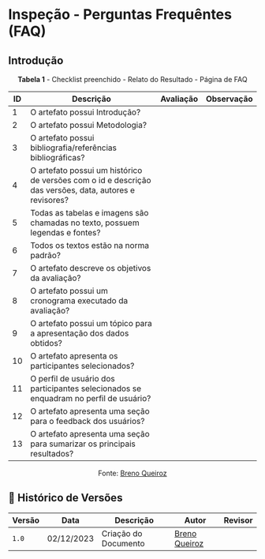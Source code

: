 # Inspeção - Perguntas Frequêntes (FAQ)

## Introdução

<center>

**Tabela 1** - Checklist preenchido - Relato do Resultado - Página de FAQ

| ID| Descrição| Avaliação  | Observação|
|---|--|------------|--|
| 1 | O artefato possui Introdução?| 
| 2 | O artefato possui Metodologia?| 
| 3 | O artefato possui bibliografia/referências bibliográficas?|
| 4 | O artefato possui um histórico de versões com o id e descrição das versões, data, autores e revisores?| 
| 5 | Todas as tabelas e imagens são chamadas no texto, possuem legendas e fontes?| 
| 6 | Todos os textos estão na norma padrão?| 
| 7 | O artefato descreve os objetivos da avaliação?| 
| 8 | O artefato possui um cronograma executado da avaliação? 
| 9 | O artefato possui um tópico para a apresentação dos dados obtidos?| 
| 10| O artefato apresenta os participantes selecionados?    | 
| 11| O perfil de usuário dos participantes selecionados se enquadram no perfil de usuário?| 
| 12| O artefato apresenta uma seção para o feedback dos usuários?| 
| 13| O artefato apresenta uma seção para sumarizar os principais resultados?| 

Fonte: [Breno Queiroz](https://github.com/brenob6)

</center>

## 📑 Histórico de Versões

| Versão | Data       | Descrição  | Autor | Revisor |
| ------ | ---------- | ---------- | ------| --------|
| `1.0`  | 02/12/2023 | Criação do Documento | [Breno Queiroz](https://github.com/brenob6) | [](https://github.com/) |
